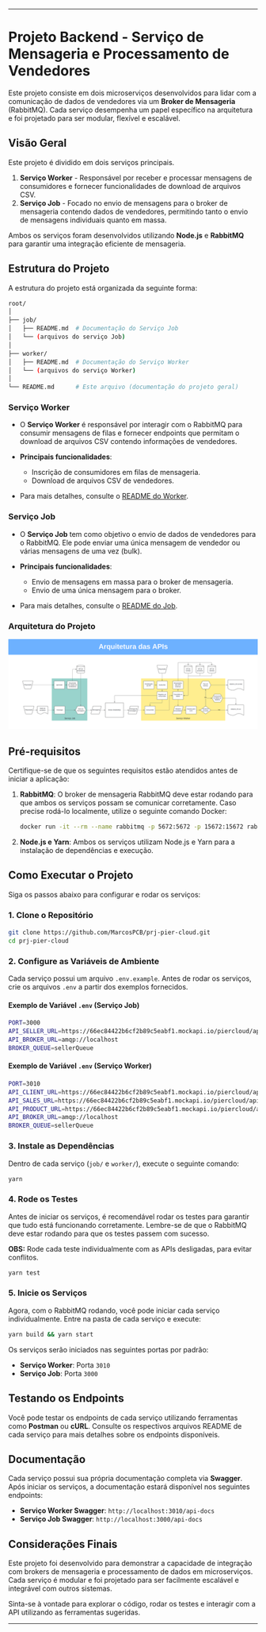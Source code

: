 ---

# Projeto Backend - Serviço de Mensageria e Processamento de Vendedores

Este projeto consiste em dois microserviços desenvolvidos para lidar com a comunicação de dados de vendedores via um **Broker de Mensageria** (RabbitMQ). Cada serviço desempenha um papel específico na arquitetura e foi projetado para ser modular, flexível e escalável.

## Visão Geral

Este projeto é dividido em dois serviços principais.
1. **Serviço Worker** - Responsável por receber e processar mensagens de consumidores e fornecer funcionalidades de download de arquivos CSV.
2. **Serviço Job** - Focado no envio de mensagens para o broker de mensageria contendo dados de vendedores, permitindo tanto o envio de mensagens individuais quanto em massa.

Ambos os serviços foram desenvolvidos utilizando **Node.js** e **RabbitMQ** para garantir uma integração eficiente de mensageria.

## Estrutura do Projeto

A estrutura do projeto está organizada da seguinte forma:

```bash
root/
│
├── job/
│   ├── README.md  # Documentação do Serviço Job
│   └── (arquivos do serviço Job)
│
├── worker/
│   ├── README.md  # Documentação do Serviço Worker
│   └── (arquivos do serviço Worker)
│
└── README.md      # Este arquivo (documentação do projeto geral)
```

### Serviço Worker

- O **Serviço Worker** é responsável por interagir com o RabbitMQ para consumir mensagens de filas e fornecer endpoints que permitam o download de arquivos CSV contendo informações de vendedores.
  
- **Principais funcionalidades**:
  - Inscrição de consumidores em filas de mensageria.
  - Download de arquivos CSV de vendedores.
  
- Para mais detalhes, consulte o [README do Worker](https://github.com/MarcosPCB/prj-pier-cloud/blob/dev/worker/README.md).

### Serviço Job

- O **Serviço Job** tem como objetivo o envio de dados de vendedores para o RabbitMQ. Ele pode enviar uma única mensagem de vendedor ou várias mensagens de uma vez (bulk).
  
- **Principais funcionalidades**:
  - Envio de mensagens em massa para o broker de mensageria.
  - Envio de uma única mensagem para o broker.
  
- Para mais detalhes, consulte o [README do Job](https://github.com/MarcosPCB/prj-pier-cloud/blob/dev/job/README.md).

### Arquitetura do Projeto

![image](https://github.com/MarcosPCB/prj-pier-cloud/blob/dev/architecture.png)

## Pré-requisitos

Certifique-se de que os seguintes requisitos estão atendidos antes de iniciar a aplicação:

1. **RabbitMQ**: O broker de mensageria RabbitMQ deve estar rodando para que ambos os serviços possam se comunicar corretamente. Caso precise rodá-lo localmente, utilize o seguinte comando Docker:
   
   ```bash
   docker run -it --rm --name rabbitmq -p 5672:5672 -p 15672:15672 rabbitmq:4.0-management
   ```

2. **Node.js e Yarn**: Ambos os serviços utilizam Node.js e Yarn para a instalação de dependências e execução.

## Como Executar o Projeto

Siga os passos abaixo para configurar e rodar os serviços:

### 1. Clone o Repositório

```bash
git clone https://github.com/MarcosPCB/prj-pier-cloud.git
cd prj-pier-cloud
```

### 2. Configure as Variáveis de Ambiente

Cada serviço possui um arquivo `.env.example`. Antes de rodar os serviços, crie os arquivos `.env` a partir dos exemplos fornecidos.

#### Exemplo de Variável `.env` (Serviço Job)

```bash
PORT=3000
API_SELLER_URL=https://66ec84422b6cf2b89c5eabf1.mockapi.io/piercloud/api/v1/vendedores
API_BROKER_URL=amqp://localhost
BROKER_QUEUE=sellerQueue
```

#### Exemplo de Variável `.env` (Serviço Worker)

```bash
PORT=3010
API_CLIENT_URL=https://66ec84422b6cf2b89c5eabf1.mockapi.io/piercloud/api/v1/clientes
API_SALES_URL=https://66ec84422b6cf2b89c5eabf1.mockapi.io/piercloud/api/v1/vendas
API_PRODUCT_URL=https://66ec84422b6cf2b89c5eabf1.mockapi.io/piercloud/api/v1/produtos
API_BROKER_URL=amqp://localhost
BROKER_QUEUE=sellerQueue
```

### 3. Instale as Dependências

Dentro de cada serviço (`job/` e `worker/`), execute o seguinte comando:

```bash
yarn
```

### 4. Rode os Testes

Antes de iniciar os serviços, é recomendável rodar os testes para garantir que tudo está funcionando corretamente. Lembre-se de que o RabbitMQ deve estar rodando para que os testes passem com sucesso.

**OBS:** Rode cada teste individualmente com as APIs desligadas, para evitar conflitos.

```bash
yarn test
```

### 5. Inicie os Serviços

Agora, com o RabbitMQ rodando, você pode iniciar cada serviço individualmente. Entre na pasta de cada serviço e execute:

```bash
yarn build && yarn start
```

Os serviços serão iniciados nas seguintes portas por padrão:
- **Serviço Worker**: Porta `3010`
- **Serviço Job**: Porta `3000`

## Testando os Endpoints

Você pode testar os endpoints de cada serviço utilizando ferramentas como **Postman** ou **cURL**. Consulte os respectivos arquivos README de cada serviço para mais detalhes sobre os endpoints disponíveis.

## Documentação

Cada serviço possui sua própria documentação completa via **Swagger**. Após iniciar os serviços, a documentação estará disponível nos seguintes endpoints:

- **Serviço Worker Swagger**: `http://localhost:3010/api-docs`
- **Serviço Job Swagger**: `http://localhost:3000/api-docs`

## Considerações Finais

Este projeto foi desenvolvido para demonstrar a capacidade de integração com brokers de mensageria e processamento de dados em microserviços. Cada serviço é modular e foi projetado para ser facilmente escalável e integrável com outros sistemas.

Sinta-se à vontade para explorar o código, rodar os testes e interagir com a API utilizando as ferramentas sugeridas.

---